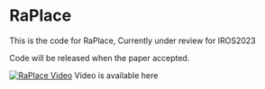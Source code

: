 # RaPlace
This is the code for RaPlace, Currently under review for IROS2023


Code will be released when the paper accepted.

[![RaPlace Video](http://img.youtube.com/vi/wMWdVi6WZdQ/0.jpg)](https://youtu.be/wMWdVi6WZdQ=0s)
Video is available here
